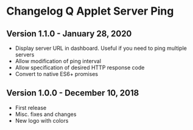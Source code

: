 # Changelog Q Applet Server Ping

## Version 1.1.0 - January 28, 2020

* Display server URL in dashboard.  Useful if you need to ping multiple servers
* Allow modification of ping interval
* Allow specification of desired HTTP response code
* Convert to native ES6+ promises


## Version 1.0.0 - December 10, 2018

* First release
* Misc. fixes and changes
* New logo with colors
